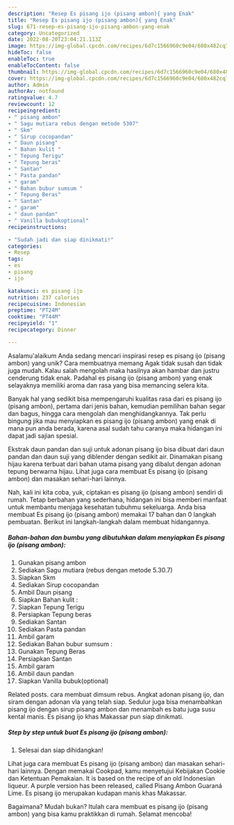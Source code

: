 ```yaml
---
description: "Resep Es pisang ijo (pisang ambon){ yang Enak"
title: "Resep Es pisang ijo (pisang ambon){ yang Enak"
slug: 671-resep-es-pisang-ijo-pisang-ambon-yang-enak
category: Uncategorized
date: 2022-08-20T23:04:21.113Z
image: https://img-global.cpcdn.com/recipes/6d7c1566960c9e04/680x482cq70/es-pisang-ijo-pisang-ambon-foto-resep-utama.jpg
hideToc: false
enableToc: true
enableTocContent: false
thumbnail: https://img-global.cpcdn.com/recipes/6d7c1566960c9e04/680x482cq70/es-pisang-ijo-pisang-ambon-foto-resep-utama.jpg
cover: https://img-global.cpcdn.com/recipes/6d7c1566960c9e04/680x482cq70/es-pisang-ijo-pisang-ambon-foto-resep-utama.jpg
author: Admin
authorAv: notfound
ratingvalue: 4.7
reviewcount: 12
recipeingredient:
- " pisang ambon"
- " Sagu mutiara rebus dengan metode 5307"
- " Skm"
- " Sirup cocopandan"
- " Daun pisang"
- " Bahan kulit "
- " Tepung Terigu"
- " Tepung beras"
- " Santan"
- " Pasta pandan"
- " garam"
- " Bahan bubur sumsum "
- " Tepung Beras"
- " Santan"
- " garam"
- " daun pandan"
- " Vanilla bubukoptional"
recipeinstructions:

- "Sudah jadi dan siap dinikmati!"
categories:
- Resep
tags:
- es
- pisang
- ijo

katakunci: es pisang ijo 
nutrition: 237 calories
recipecuisine: Indonesian
preptime: "PT24M"
cooktime: "PT44M"
recipeyield: "1"
recipecategory: Dinner

---
```



Asalamu'alaikum Anda sedang mencari inspirasi resep es pisang ijo (pisang ambon) yang unik? Cara membuatnya memang Agak tidak susah dan tidak juga mudah. Kalau salah mengolah maka hasilnya akan hambar dan justru cenderung tidak enak. Padahal es pisang ijo (pisang ambon) yang enak selayaknya memiliki aroma dan rasa yang bisa memancing selera kita.


Banyak hal yang sedikit bisa mempengaruhi kualitas rasa dari es pisang ijo (pisang ambon), pertama dari jenis bahan, kemudian pemilihan bahan segar dan bagus, hingga cara mengolah dan menghidangkannya. Tak perlu bingung jika mau menyiapkan es pisang ijo (pisang ambon) yang enak di mana pun anda berada, karena asal sudah tahu caranya maka hidangan ini dapat jadi sajian spesial.

Ekstrak daun pandan dan suji untuk adonan pisang ijo bisa dibuat dari daun pandan dan daun suji yang diblender dengan sedikit air. Dinamakan pisang hijau karena terbuat dari bahan utama pisang yang dibalut dengan adonan tepung berwarna hijau. Lihat juga cara membuat Es pisang ijo (pisang ambon) dan masakan sehari-hari lainnya.


Nah, kali ini kita coba, yuk, ciptakan es pisang ijo (pisang ambon) sendiri di rumah. Tetap berbahan yang sederhana, hidangan ini bisa memberi manfaat untuk membantu menjaga kesehatan tubuhmu sekeluarga. Anda bisa membuat Es pisang ijo (pisang ambon) memakai 17 bahan dan 0 langkah pembuatan. Berikut ini langkah-langkah dalam membuat hidangannya.

<!--inarticleads1-->

##### Bahan-bahan dan bumbu yang dibutuhkan dalam menyiapkan Es pisang ijo (pisang ambon):

1. Gunakan  pisang ambon
1. Sediakan  Sagu mutiara (rebus dengan metode 5.30.7)
1. Siapkan  Skm
1. Sediakan  Sirup cocopandan
1. Ambil  Daun pisang
1. Siapkan  Bahan kulit :
1. Siapkan  Tepung Terigu
1. Persiapkan  Tepung beras
1. Sediakan  Santan
1. Sediakan  Pasta pandan
1. Ambil  garam
1. Sediakan  Bahan bubur sumsum :
1. Gunakan  Tepung Beras
1. Persiapkan  Santan
1. Ambil  garam
1. Ambil  daun pandan
1. Siapkan  Vanilla bubuk(optional)


Related posts. cara membuat dimsum rebus. Angkat adonan pisang ijo, dan siram dengan adonan vla yang telah siap. Sedulur juga bisa menambahkan pisang ijo dengan sirup pisang ambon dan menambah es batu juga susu kental manis. Es pisang ijo khas Makassar pun siap dinikmati. 

<!--inarticleads2-->

##### Step by step untuk buat Es pisang ijo (pisang ambon):


1. Selesai dan siap dihidangkan!

Lihat juga cara membuat Es pisang ijo (pisang ambon) dan masakan sehari-hari lainnya. Dengan memakai Cookpad, kamu menyetujui Kebijakan Cookie dan Ketentuan Pemakaian. It is based on the recipe of an old Indonesian liqueur. A purple version has been released, called Pisang Ambon Guaraná Lime. Es pisang ijo merupakan kudapan manis khas Makassar. 

Bagaimana? Mudah bukan? Itulah cara membuat es pisang ijo (pisang ambon) yang bisa kamu praktikkan di rumah. Selamat mencoba!
